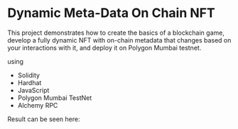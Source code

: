 # Dynamic Meta-Data On Chain NFT

This project demonstrates how to create the basics of a blockchain game, develop a fully dynamic NFT with on-chain metadata that changes based on your interactions with it, and deploy it on Polygon Mumbai testnet.


using
* Solidity
* Hardhat
* JavaScript
* Polygon Mumbai TestNet
* Alchemy RPC

Result can be seen here: 
